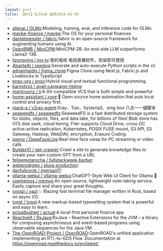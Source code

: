 ```yaml
---
layout: post
title: 【Bot】Github 趋势2024-02-05
---
```


* [allenai / OLMo](https://github.com/allenai/OLMo):Modeling, training, eval, and inference code for OLMo
* [maybe-finance / maybe](https://github.com/maybe-finance/maybe):The OS for your personal finances
* [danielmiessler / fabric](https://github.com/danielmiessler/fabric):fabric is an open-source framework for augmenting humans using AI.
* [OpenBMB / MiniCPM](https://github.com/OpenBMB/MiniCPM):MiniCPM-2B: An end-side LLM outperforms Llama2-13B.
* [lizongying / my-tv](https://github.com/lizongying/my-tv):我的电视 电视直播软件，安装即可使用
* [AbanteAI / rawdog](https://github.com/AbanteAI/rawdog):Generate and auto-execute Python scripts in the cli
* [adrianhajdin / figma_clone](https://github.com/adrianhajdin/figma_clone):Figma Clone using Next.js, Fabric.js and Liveblocks in TypeScript
* [enso-org / enso](https://github.com/enso-org/enso):Hybrid visual and textual functional programming.
* [karnotxyz / avail-campaign-listing](https://github.com/karnotxyz/avail-campaign-listing):
* [martinvonz / jj](https://github.com/martinvonz/jj):A Git-compatible VCS that is both simple and powerful
* [home-assistant / core](https://github.com/home-assistant/core):🏡 Open source home automation that puts local control and privacy first.
* [mack-a / v2ray-agent](https://github.com/mack-a/v2ray-agent):Xray、Tuic、hysteria2、sing-box 八合一一键脚本
* [seaweedfs / seaweedfs](https://github.com/seaweedfs/seaweedfs):SeaweedFS is a fast distributed storage system for blobs, objects, files, and data lake, for billions of files! Blob store has O(1) disk seek, cloud tiering. Filer supports Cloud Drive, cross-DC active-active replication, Kubernetes, POSIX FUSE mount, S3 API, S3 Gateway, Hadoop, WebDAV, encryption, Erasure Coding.
* [iperov / DeepFaceLive](https://github.com/iperov/DeepFaceLive):Real-time face swap for PC streaming or video calls
* [BuilderIO / gpt-crawler](https://github.com/BuilderIO/gpt-crawler):Crawl a site to generate knowledge files to create your own custom GPT from a URL
* [felipemotarocha / fullstackweek-barber](https://github.com/felipemotarocha/fullstackweek-barber):
* [webprodigies / plura-production](https://github.com/webprodigies/plura-production):
* [devfullcycle / imersao17](https://github.com/devfullcycle/imersao17):
* [ollama-webui / ollama-webui](https://github.com/ollama-webui/ollama-webui):ChatGPT-Style Web UI Client for Ollama 🦙
* [usememos / memos](https://github.com/usememos/memos):An open source, lightweight note-taking service. Easily capture and share your great thoughts.
* [sxyazi / yazi](https://github.com/sxyazi/yazi):💥 Blazing fast terminal file manager written in Rust, based on async I/O.
* [typst / typst](https://github.com/typst/typst):A new markup-based typesetting system that is powerful and easy to learn.
* [actualbudget / actual](https://github.com/actualbudget/actual):A local-first personal finance app
* [ReactiveX / RxJava](https://github.com/ReactiveX/RxJava):RxJava – Reactive Extensions for the JVM – a library for composing asynchronous and event-based programs using observable sequences for the Java VM.
* [The-OpenROAD-Project / OpenROAD](https://github.com/The-OpenROAD-Project/OpenROAD):OpenROAD's unified application implementing an RTL-to-GDS Flow. Documentation at https://openroad.readthedocs.io/en/latest/
